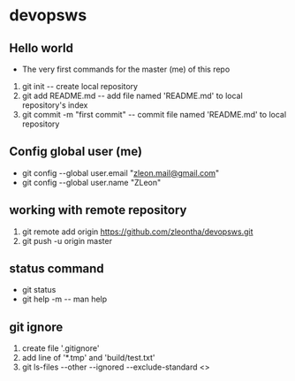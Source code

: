 # devopsws
## Hello world
* The very first commands for the master (me) of this repo
1. git init -- create local repository
1. git add README.md -- add file named 'README.md' to local repository's index
1. git commit -m "first commit" -- commit file named 'README.md' to local repository

## Config global user (me)
* git config --global user.email "zleon.mail@gmail.com"
* git config --global user.name "ZLeon"

## working with remote repository
1. git remote add origin https://github.com/zleontha/devopsws.git
1. git push -u origin master

## status command 
* git status
* git help -m -- man help

## git ignore
1. create file '.gitignore'
2. add line of '*.tmp' and 'build/test.txt'
3. git ls-files --other --ignored --exclude-standard <<for checking if the ignored files are correct or not>>